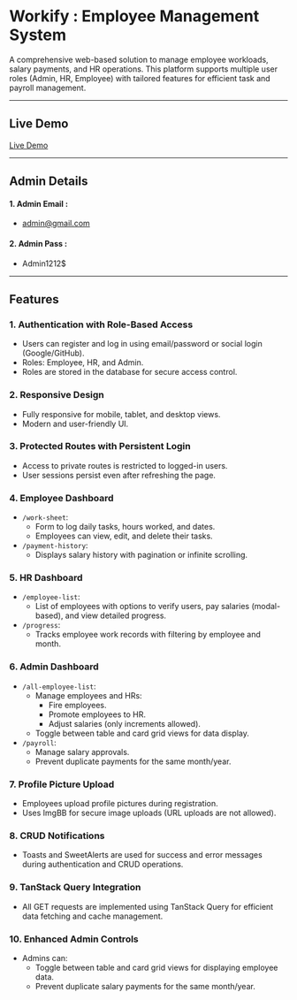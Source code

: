 # Workify : Employee Management System

A comprehensive web-based solution to manage employee workloads, salary payments, and HR operations. This platform supports multiple user roles (Admin, HR, Employee) with tailored features for efficient task and payroll management.

---

## Live Demo

[Live Demo](https://employee-management-62d65.web.app/)

---

## Admin Details

#### 1. Admin Email :

- admin@gmail.com

#### 2. Admin Pass :

- Admin1212$

---

## Features

### 1. Authentication with Role-Based Access

- Users can register and log in using email/password or social login (Google/GitHub).
- Roles: Employee, HR, and Admin.
- Roles are stored in the database for secure access control.

### 2. Responsive Design

- Fully responsive for mobile, tablet, and desktop views.
- Modern and user-friendly UI.

### 3. Protected Routes with Persistent Login

- Access to private routes is restricted to logged-in users.
- User sessions persist even after refreshing the page.

### 4. Employee Dashboard

- `/work-sheet`:
  - Form to log daily tasks, hours worked, and dates.
  - Employees can view, edit, and delete their tasks.
- `/payment-history`:
  - Displays salary history with pagination or infinite scrolling.

### 5. HR Dashboard

- `/employee-list`:
  - List of employees with options to verify users, pay salaries (modal-based), and view detailed progress.
- `/progress`:
  - Tracks employee work records with filtering by employee and month.

### 6. Admin Dashboard

- `/all-employee-list`:
  - Manage employees and HRs:
    - Fire employees.
    - Promote employees to HR.
    - Adjust salaries (only increments allowed).
  - Toggle between table and card grid views for data display.
- `/payroll`:
  - Manage salary approvals.
  - Prevent duplicate payments for the same month/year.

### 7. Profile Picture Upload

- Employees upload profile pictures during registration.
- Uses ImgBB for secure image uploads (URL uploads are not allowed).

### 8. CRUD Notifications

- Toasts and SweetAlerts are used for success and error messages during authentication and CRUD operations.

### 9. TanStack Query Integration

- All GET requests are implemented using TanStack Query for efficient data fetching and cache management.

### 10. Enhanced Admin Controls

- Admins can:
  - Toggle between table and card grid views for displaying employee data.
  - Prevent duplicate salary payments for the same month/year.
